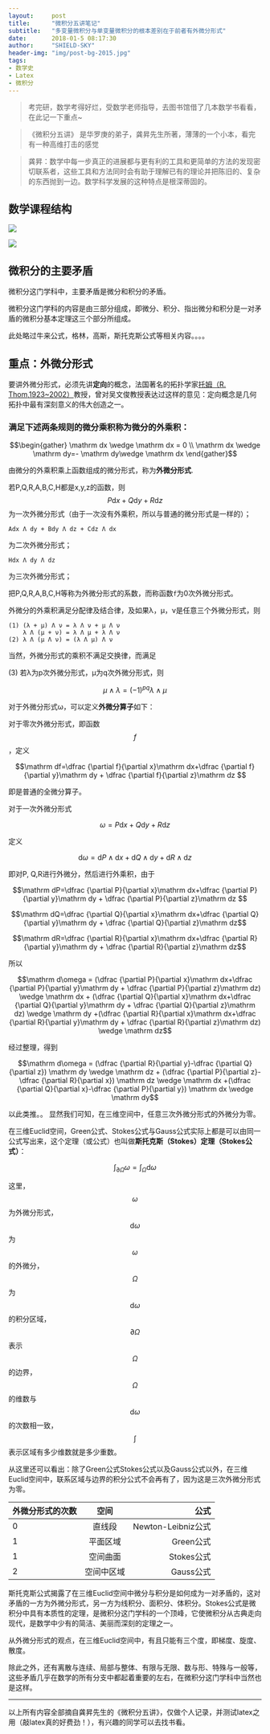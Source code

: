 ```yaml
---
layout:     post
title:      "微积分五讲笔记"
subtitle:   "多变量微积分与单变量微积分的根本差别在于前者有外微分形式"
date:       2018-01-5 08:17:30
author:     "SHIELD-SKY"
header-img: "img/post-bg-2015.jpg"
tags:
- 数学史
- Latex
- 微积分
---
```

>考完研，数学考得好烂，受数学老师指导，去图书馆借了几本数学书看看，在此记一下重点~

>《微积分五讲》 是华罗庚的弟子，龚昇先生所著，薄薄的一个小本，看完有一种高维打击的感觉


>龚昇：数学中每一步真正的进展都与更有利的工具和更简单的方法的发现密切联系者，这些工具和方法同时会有助于理解已有的理论并把陈旧的、复杂的东西抛到一边。数学科学发展的这种特点是根深蒂固的。

## 数学课程结构

![](/img/math1.png)

![](/img/math2.png)

##  微积分的主要矛盾

微积分这门学科中，主要矛盾是微分和积分的矛盾。

微积分这门学科的内容是由三部分组成，即微分、积分、指出微分和积分是一对矛盾的微积分基本定理这三个部分所组成。

此处略过牛来公式，格林，高斯，斯托克斯公式等相关内容。。。。

## 重点：外微分形式

要讲外微分形式，必须先讲**定向**的概念，法国著名的拓扑学家[托姆（R. Thom,1923~2002）](https://zh.wikipedia.org/wiki/勒内·托姆)教授，曾对吴文俊教授表达过这样的意见：定向概念是几何拓扑中最有深刻意义的伟大创造之一。

### 满足下述两条规则的微分乘积称为微分的外乘积：

 $$\begin{gather}
  \mathrm dx \wedge \mathrm dx = 0 \\
  \mathrm dx \wedge \mathrm dy=- \mathrm dy\wedge \mathrm dx
  \end{gather}$$



由微分的外乘积乘上函数组成的微分形式，称为**外微分形式**.

若P,Q,R,A,B,C,H都是x,y,z的函数，则$$P\mathrm dx + Q\mathrm dy + R\mathrm dz$$为一次外微分形式（由于一次没有外乘积，所以与普通的微分形式是一样的）；

```
Adx Λ dy + Bdy Λ dz + Cdz Λ dx
```
为二次外微分形式；

```
Hdx Λ dy Λ dz
```
为三次外微分形式；

把P,Q,R,A,B,C,H等称为外微分形式的系数，而称函数```f```为0次外微分形式。

外微分的外乘积满足分配律及结合律，及如果λ，μ，ν是任意三个外微分形式，则

```
(1) (λ + μ) Λ ν = λ Λ ν + μ Λ ν
    λ Λ (μ + ν) = λ Λ μ + λ Λ ν
(2) λ Λ (μ Λ ν) = (λ Λ μ) Λ ν
```
当然，外微分形式的乘积不满足交换律，而满足


(3) 若λ为p次外微分形式，μ为q次外微分形式，则
  
$$ \mu \wedge \lambda =\left( -1\right) ^{pq}\lambda \wedge \mu$$ 

对于外微分形式ω，可以定义**外微分算子**如下：

对于零次外微分形式，即函数$$f$$，定义

$$\mathrm df=\dfrac {\partial f}{\partial x}\mathrm dx+\dfrac {\partial f}{\partial y}\mathrm dy + \dfrac {\partial f}{\partial z}\mathrm dz $$

即是普通的全微分算子。

对于一次外微分形式


 $$ \omega = P\mathrm dx + Q\mathrm dy + R\mathrm dz$$


定义

$$\mathrm d\omega = \mathrm dP \wedge \mathrm dx + \mathrm dQ \wedge \mathrm dy + \mathrm dR \wedge \mathrm dz$$


即对P, Q,R进行外微分，然后进行外乘积，由于


$$\mathrm dP=\dfrac {\partial P}{\partial x}\mathrm dx+\dfrac {\partial P}{\partial y}\mathrm dy + \dfrac {\partial P}{\partial z}\mathrm dz $$



$$\mathrm dQ=\dfrac {\partial Q}{\partial x}\mathrm dx+\dfrac {\partial Q}{\partial y}\mathrm dy + \dfrac {\partial Q}{\partial z}\mathrm dz$$



$$\mathrm dR=\dfrac {\partial R}{\partial x}\mathrm dx+\dfrac {\partial R}{\partial y}\mathrm dy + \dfrac {\partial R}{\partial z}\mathrm dz$$


所以 
  

 $$\mathrm d\omega = (\dfrac {\partial P}{\partial x}\mathrm dx+\dfrac {\partial P}{\partial y}\mathrm dy + \dfrac {\partial P}{\partial z}\mathrm dz) \wedge \mathrm dx + (\dfrac {\partial Q}{\partial x}\mathrm dx+\dfrac {\partial Q}{\partial y}\mathrm dy + \dfrac {\partial Q}{\partial z}\mathrm dz) \wedge \mathrm dy +(\dfrac {\partial R}{\partial x}\mathrm dx+\dfrac {\partial R}{\partial y}\mathrm dy + \dfrac {\partial R}{\partial z}\mathrm dz) \wedge \mathrm dz$$


经过整理，得到


$$\mathrm d\omega = (\dfrac {\partial R}{\partial y}-\dfrac {\partial Q}{\partial z}) \mathrm dy \wedge \mathrm dz + (\dfrac {\partial P}{\partial z}-\dfrac {\partial R}{\partial x}) \mathrm dz \wedge \mathrm dx +(\dfrac {\partial Q}{\partial x}-\dfrac {\partial P}{\partial y}) \mathrm dx \wedge \mathrm dy$$

            
 以此类推。。
 显然我们可知，在三维空间中，任意三次外微分形式的外微分为零。
 
 在三维Euclid空间，Green公式、Stokes公式与Gauss公式实际上都是可以由同一公式写出来，这个定理（或公式）也叫做**斯托克斯（Stokes）定理（Stokes公式）**：
 
 
 
 $$\int_{\partial \Omega} \omega = \int_\Omega \mathrm d \omega$$

 
 

这里，$$\omega$$为外微分形式，$$\mathrm d\omega$$ 为$$\omega$$的外微分，$$\Omega$$为$$\mathrm d\omega$$的积分区域，$$ {\partial \Omega} $$表示$$ \Omega $$的边界，$$\Omega $$的维数与$$\mathrm d\omega $$的次数相一致，$$\int$$表示区域有多少维数就是多少重数。

从这里还可以看出：除了Green公式Stokes公式以及Gauss公式以外，在三维Euclid空间中，联系区域与边界的积分公式不会再有了，因为这是三次外微分形式为零。

| 外微分形式的次数        | 空间           | 公式  |
| ------------- |:-------------:| -----:|
| 0     | 直线段 | Newton-Leibniz公式 |
| 1      | 平面区域     |   Green公式 |
| 1 | 空间曲面      |    Stokes公式 |
| 2 | 空间中区域      |    Gauss公式 |


斯托克斯公式揭露了在三维Euclid空间中微分与积分是如何成为一对矛盾的，这对矛盾的一方为外微分形式，另一方为线积分、面积分、体积分。Stokes公式是微积分中具有本质性的定理，是微积分这门学科的一个顶峰，它使微积分从古典走向现代，是数学中少有的简洁、美丽而深刻的定理之一。

从外微分形式的观点，在三维Euclid空间中，有且只能有三个度，即梯度、旋度、散度。

除此之外，还有离散与连续、局部与整体、有限与无限、数与形、特殊与一般等，这些矛盾几乎在数学的所有分支中都起着重要的左右，在微积分这门学科中当然也是这样。

---

以上所有内容全部摘自龚昇先生的《微积分五讲》，仅做个人记录，并测试latex之用（敲latex真的好费劲！），有兴趣的同学可以去找书看。


